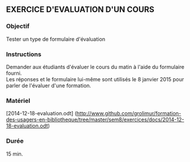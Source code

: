 ## EXERCICE D'EVALUATION D'UN COURS

### Objectif
Tester un type de formulaire d'évaluation

### Instructions
Demander aux étudiants d'évaluer le cours du matin à l'aide du formulaire fourni.<br/>
Les réponses et le formulaire lui-même sont utilisés le 8 janvier 2015 pour parler de l'évaluer d'une formation.

### Matériel
[2014-12-18-evaluation.odt] (http://www.github.com/grolimur/formation-des-usagers-en-bibliotheque/tree/master/sem8/exercices/docs/2014-12-18-evaluation.odt)<br/>

### Durée
15 min.
